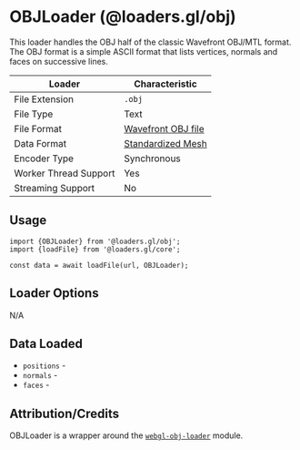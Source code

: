 # OBJLoader (@loaders.gl/obj)

This loader handles the OBJ half of the classic Wavefront OBJ/MTL format. The OBJ format is a simple ASCII format that lists vertices, normals and faces on successive lines.

| Loader                     | Characteristic |
| ---                        | ---            |
| File Extension             | `.obj`         |
| File Type                  | Text           |
| File Format                | [Wavefront OBJ file](https://en.wikipedia.org/wiki/Wavefront_.obj_file) |
| Data Format                | [Standardized Mesh](docs/api-reference/mesh-loaders/category-mesh.md) |
| Encoder Type               | Synchronous    |
| Worker Thread Support      | Yes            |
| Streaming Support          | No             |


## Usage

```
import {OBJLoader} from '@loaders.gl/obj';
import {loadFile} from '@loaders.gl/core';

const data = await loadFile(url, OBJLoader);
```


## Loader Options

N/A


## Data Loaded

* `positions` -
* `normals` -
* `faces` -


## Attribution/Credits

OBJLoader is a wrapper around the [`webgl-obj-loader`](https://www.npmjs.com/package/webgl-obj-loader) module.
